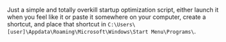 Just a simple and totally overkill startup optimization script, either launch it when you feel like it or paste it somewhere on your computer, create a shortcut, and place that shortcut in `C:\Users\[user]\Appdata\Roaming\Microsoft\Windows\Start Menu\Programs\`.
